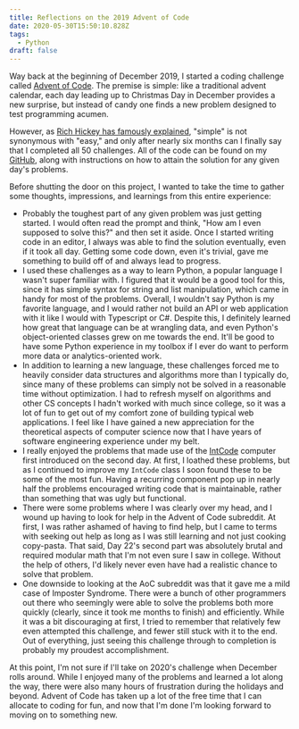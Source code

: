 ```yaml
---
title: Reflections on the 2019 Advent of Code
date: 2020-05-30T15:50:10.828Z
tags:
  - Python
draft: false
---
```

Way back at the beginning of December 2019, I started a coding challenge called [Advent of Code](https://adventofcode.com/).  The premise is simple: like a traditional advent calendar, each day leading up to Christmas Day in December provides a new surprise, but instead of candy one finds a new problem designed to test programming acumen.  

However, as [Rich Hickey has famously explained](https://www.youtube.com/watch?v=oytL881p-nQ), "simple" is not synonymous with "easy," and only after nearly six months can I finally say that I completed all 50 challenges.  All of the code can be found on my [GitHub](https://github.com/mdalzell/advent-of-code-2019/), along with instructions on how to attain the solution for any given day's problems.

Before shutting the door on this project, I wanted to take the time to gather some thoughts, impressions, and learnings from this entire experience:

* Probably the toughest part of any given problem was just getting started.  I would often read the prompt and think, "How am I even supposed to solve this?" and then set it aside.  Once I started writing code in an editor, I always was able to find the solution eventually, even if it took all day.  Getting some code down, even it's trivial, gave me something to build off of and always lead to progress.
* I used these challenges as a way to learn Python, a popular language I wasn't super familiar with.  I figured that it would be a good tool for this, since it has simple syntax for string and list manipulation, which came in handy for most of the problems.  Overall, I wouldn't say Python is my favorite language, and I would rather not build an API or web application with it like I would with Typescript or C#.  Despite this, I definitely learned how great that language can be at wrangling data, and even Python's object-oriented classes grew on me towards the end.  It'll be good to have some Python experience in my toolbox if I ever do want to perform more data or analytics-oriented work.
* In addition to learning a new language, these challenges forced me to heavily consider data structures and algorithms more than I typically do, since many of these problems can simply not be solved in a reasonable time without optimization.  I had to refresh myself on algorithms and other CS concepts I hadn't worked with much since college, so it was a lot of fun to get out of my comfort zone of building typical web applications. I feel like I have gained a new appreciation for the theoretical aspects of computer science now that I have years of software engineering experience under my belt.
* I really enjoyed the problems that made use of the [IntCode](https://github.com/mdalzell/advent-of-code-2019/blob/master/aoc2019/shared/intcode.py) computer first introduced on the second day.  At first, I loathed these problems, but as I continued to improve my `IntCode` class I soon found these to be some of the most fun.  Having a recurring component pop up in nearly half the problems encouraged writing code that is maintainable, rather than something that was ugly but functional.
* There were some problems where I was clearly over my head, and I wound up having to look for help in the Advent of Code subreddit.  At first, I was rather ashamed of having to find help, but I came to terms with seeking out help as long as I was still learning and not just cooking copy-pasta.  That said, Day 22's second part was absolutely brutal and required modular math that I'm not even sure I saw in college.  Without the help of others, I'd likely never even have had a realistic chance to solve that problem.
* One downside to looking at the AoC subreddit was that it gave me a mild case of Imposter Syndrome.  There were a bunch of other programmers out there who seemingly were able to solve the problems both more quickly (clearly, since it took me months to finish) and efficiently.  While it was a bit discouraging at first, I tried to remember that relatively few even attempted this challenge, and fewer still stuck with it to the end. Out of everything, just seeing this challenge through to completion is probably my proudest accomplishment.

At this point, I'm not sure if I'll take on 2020's challenge when December rolls around.  While I enjoyed many of the problems and learned a lot along the way, there were also many hours of frustration during the holidays and beyond.  Advent of Code has taken up a lot of the free time that I can allocate to coding for fun, and now that I'm done I'm looking forward to moving on to something new.
